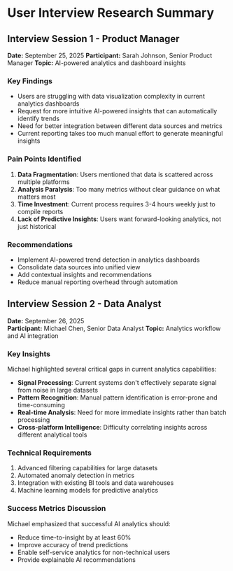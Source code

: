# User Interview Research Summary

## Interview Session 1 - Product Manager

**Date:** September 25, 2025
**Participant:** Sarah Johnson, Senior Product Manager
**Topic:** AI-powered analytics and dashboard insights

### Key Findings

- Users are struggling with data visualization complexity in current analytics dashboards
- Request for more intuitive AI-powered insights that can automatically identify trends
- Need for better integration between different data sources and metrics
- Current reporting takes too much manual effort to generate meaningful insights

### Pain Points Identified

1. **Data Fragmentation**: Users mentioned that data is scattered across multiple platforms
2. **Analysis Paralysis**: Too many metrics without clear guidance on what matters most
3. **Time Investment**: Current process requires 3-4 hours weekly just to compile reports
4. **Lack of Predictive Insights**: Users want forward-looking analytics, not just historical

### Recommendations

- Implement AI-powered trend detection in analytics dashboards
- Consolidate data sources into unified view
- Add contextual insights and recommendations
- Reduce manual reporting overhead through automation

## Interview Session 2 - Data Analyst

**Date:** September 26, 2025  
**Participant:** Michael Chen, Senior Data Analyst
**Topic:** Analytics workflow and AI integration

### Key Insights

Michael highlighted several critical gaps in current analytics capabilities:

- **Signal Processing**: Current systems don't effectively separate signal from noise in large datasets
- **Pattern Recognition**: Manual pattern identification is error-prone and time-consuming
- **Real-time Analysis**: Need for more immediate insights rather than batch processing
- **Cross-platform Intelligence**: Difficulty correlating insights across different analytical tools

### Technical Requirements

1. Advanced filtering capabilities for large datasets
2. Automated anomaly detection in metrics
3. Integration with existing BI tools and data warehouses
4. Machine learning models for predictive analytics

### Success Metrics Discussion

Michael emphasized that successful AI analytics should:

- Reduce time-to-insight by at least 60%
- Improve accuracy of trend predictions
- Enable self-service analytics for non-technical users
- Provide explainable AI recommendations
